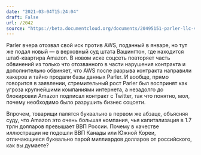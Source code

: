 ```yaml
---
date: "2021-03-04T15:24:04"
draft: False
url: /2042
source: "https://beta.documentcloud.org/documents/20495151-parler-llc-v-amazon"
---
```


Parler вчера отозвал свой иск против AWS, поданный в январе, но тут же подал новый — в верховный суд штата Вашингтон, где находится штаб-квартира Amazon. В новом иске соцсеть повторяет часть обвинений из только что отозванного в части нарушения контракта и дополнительно обвиняет, что AWS после разрыва контракта направили хакеров и тайно продали базы данных Parler. И вообще, прямо говорится в заявлении, стремительный рост Parler был воспринят как угроза крупнейшими компаниями интернета, а незадолго до блокировки Amazon подписал контракт с Twitter, так что понятно, мол, почему необходимо было разрушить бизнес соцсети.

Впрочем, товарищи палятся буквально в первом же абзаце, объясняя суду, что Amazon это очень большая компания, чья капитализация в 1.7 трлн долларов превышает ВВП России. Почему в качестве иллюстрации не подошли ВВП Канады или Южной Кореи, отличающиеся буквально парой миллиардов долларов от российского, как вы думаете?
